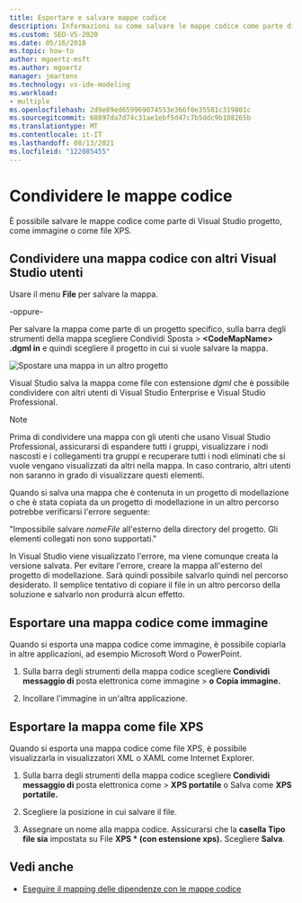 ```yaml
---
title: Esportare e salvare mappe codice
description: Informazioni su come salvare le mappe codice come parte di un Visual Studio, come immagine o come file XPS.
ms.custom: SEO-VS-2020
ms.date: 05/16/2018
ms.topic: how-to
author: mgoertz-msft
ms.author: mgoertz
manager: jmartens
ms.technology: vs-ide-modeling
ms.workload:
- multiple
ms.openlocfilehash: 2d9e89ed659969074553e366f0e35581c319801c
ms.sourcegitcommit: 68897da7d74c31ae1ebf5d47c7b5ddc9b108265b
ms.translationtype: MT
ms.contentlocale: it-IT
ms.lasthandoff: 08/13/2021
ms.locfileid: "122085455"
---
```

# <a name="share-code-maps"></a>Condividere le mappe codice

È possibile salvare le mappe codice come parte di Visual Studio progetto, come immagine o come file XPS.

## <a name="share-a-code-map-with-other-visual-studio-users"></a>Condividere una mappa codice con altri Visual Studio utenti

Usare il menu **File** per salvare la mappa.

-oppure-

Per salvare la mappa come parte di un progetto specifico, sulla barra degli strumenti della mappa scegliere Condividi Sposta  >  **\<CodeMapName> .dgml in** e quindi scegliere il progetto in cui si vuole salvare la mappa.

![Spostare una mappa in un altro progetto](../modeling/media/codemapsmovemapmenu.png)

Visual Studio salva la mappa come file con estensione *dgml* che è possibile condividere con altri utenti di Visual Studio Enterprise e Visual Studio Professional.

> [!NOTE]
> Prima di condividere una mappa con gli utenti che usano Visual Studio Professional, assicurarsi di espandere tutti i gruppi, visualizzare i nodi nascosti e i collegamenti tra gruppi e recuperare tutti i nodi eliminati che si vuole vengano visualizzati da altri nella mappa. In caso contrario, altri utenti non saranno in grado di visualizzare questi elementi.
>
> Quando si salva una mappa che è contenuta in un progetto di modellazione o che è stata copiata da un progetto di modellazione in un altro percorso potrebbe verificarsi l'errore seguente:
>
> "Impossibile salvare *nomeFile* all'esterno della directory del progetto. Gli elementi collegati non sono supportati."
>
> In Visual Studio viene visualizzato l'errore, ma viene comunque creata la versione salvata. Per evitare l'errore, creare la mappa all'esterno del progetto di modellazione. Sarà quindi possibile salvarlo quindi nel percorso desiderato. Il semplice tentativo di copiare il file in un altro percorso della soluzione e salvarlo non produrrà alcun effetto.

## <a name="export-a-code-map-as-an-image"></a>Esportare una mappa codice come immagine

Quando si esporta una mappa codice come immagine, è possibile copiarla in altre applicazioni, ad esempio Microsoft Word o PowerPoint.

1. Sulla barra degli strumenti della mappa codice scegliere **Condividi messaggio di** posta elettronica come immagine  >  **o** **Copia immagine.**

2. Incollare l'immagine in un'altra applicazione.

## <a name="export-the-map-as-an-xps-file"></a>Esportare la mappa come file XPS

Quando si esporta una mappa codice come file XPS, è possibile visualizzarla in visualizzatori XML o XAML come Internet Explorer.

1. Sulla barra degli strumenti della mappa codice scegliere **Condividi messaggio di** posta elettronica come  >  **XPS portatile** o Salva come **XPS portatile.**

2. Scegliere la posizione in cui salvare il file.

3. Assegnare un nome alla mappa codice. Assicurarsi che la **casella Tipo file sia** impostata su File **XPS \* (con estensione xps).** Scegliere **Salva**.

## <a name="see-also"></a>Vedi anche

- [Eseguire il mapping delle dipendenze con le mappe codice](../modeling/map-dependencies-across-your-solutions.md)
